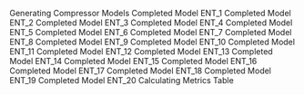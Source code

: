 Generating Compressor Models
Completed Model ENT_1
Completed Model ENT_2
Completed Model ENT_3
Completed Model ENT_4
Completed Model ENT_5
Completed Model ENT_6
Completed Model ENT_7
Completed Model ENT_8
Completed Model ENT_9
Completed Model ENT_10
Completed Model ENT_11
Completed Model ENT_12
Completed Model ENT_13
Completed Model ENT_14
Completed Model ENT_15
Completed Model ENT_16
Completed Model ENT_17
Completed Model ENT_18
Completed Model ENT_19
Completed Model ENT_20
Calculating Metrics Table
